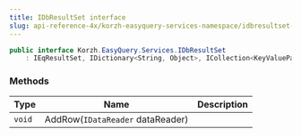 ```yaml
---
title: IDbResultSet interface
slug: api-reference-4x/korzh-easyquery-services-namespace/idbresultset-interface
---
```



```csharp
public interface Korzh.EasyQuery.Services.IDbResultSet
    : IEqResultSet, IDictionary<String, Object>, ICollection<KeyValuePair<String, Object>>, IEnumerable<KeyValuePair<String, Object>>, IEnumerable

```

### Methods

| Type | Name | Description | 
| --- | --- | --- | 
| `void` | AddRow(`IDataReader` dataReader) |  |